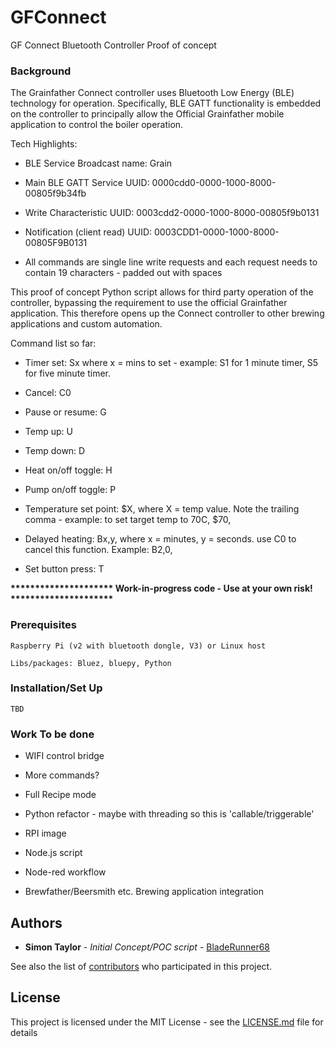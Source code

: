 # GFConnect


GF Connect Bluetooth Controller Proof of concept


### Background

The Grainfather Connect controller uses Bluetooth Low Energy (BLE) technology for operation. Specifically, BLE GATT functionality is embedded on the controller to principally allow the Official Grainfather mobile application to control the boiler operation.  

Tech Highlights:

- BLE Service Broadcast name: Grain

- Main BLE GATT Service UUID: 0000cdd0-0000-1000-8000-00805f9b34fb

- Write Characteristic UUID: 0003cdd2-0000-1000-8000-00805f9b0131

- Notification (client read) UUID: 0003CDD1-0000-1000-8000-00805F9B0131

- All commands are single line write requests and each request needs to contain 19 characters - padded out with spaces


This proof of concept Python script allows for third party operation of the controller, bypassing the requirement to use the official Grainfather application.  This therefore opens up the Connect controller to other brewing applications and custom automation.



Command list so far:

- Timer set: Sx where x = mins to set - example: S1 for 1 minute timer, S5 for five minute timer.

- Cancel: C0

- Pause or resume: G

- Temp up: U

- Temp down: D

- Heat on/off toggle: H

- Pump on/off toggle: P

- Temperature set point: $X, where X = temp value. Note the trailing comma - example: to set target temp to 70C, $70,

- Delayed heating: Bx,y, where x = minutes, y = seconds. use C0 to cancel this function. Example: B2,0,

- Set button press: T


<b> ********************* Work-in-progress code - Use at your own risk! ********************* </b>


### Prerequisites

```
Raspberry Pi (v2 with bluetooth dongle, V3) or Linux host
```
```
Libs/packages: Bluez, bluepy, Python
```

### Installation/Set Up

```
TBD
```


### Work To be done

- WIFI control bridge

- More commands?

- Full Recipe mode

- Python refactor - maybe with threading so this is 'callable/triggerable'

- RPI image

- Node.js script

- Node-red workflow

- Brewfather/Beersmith etc. Brewing application integration


## Authors

* **Simon Taylor** - *Initial Concept/POC script* - [BladeRunner68](https://github.com/BladeRunner68)

See also the list of [contributors](https://github.com/BladeRunner68/GFConnect/contributors) who participated in this project.

## License

This project is licensed under the MIT License - see the [LICENSE.md](LICENSE.md) file for details

